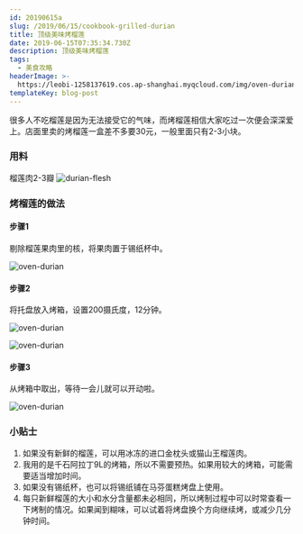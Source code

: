 ```yaml
---
id: 20190615a
slug: /2019/06/15/cookbook-grilled-durian
title: 顶级美味烤榴莲
date: 2019-06-15T07:35:34.730Z
description: 顶级美味烤榴莲
tags:
  - 美食攻略
headerImage: >-
  https://leobi-1258137619.cos.ap-shanghai.myqcloud.com/img/oven-durian/header-oven-durian-large.jpg
templateKey: blog-post
---
```

很多人不吃榴莲是因为无法接受它的气味，而烤榴莲相信大家吃过一次便会深深爱上。店面里卖的烤榴莲一盒差不多要30元，一般里面只有2-3小块。


### 用料

榴莲肉2-3瓣
![durian-flesh](https://leobi-1258137619.cos.ap-shanghai.myqcloud.com/img/oven-durian/oven-durian-durian-flesh.jpg)


### 烤榴莲的做法

#### 步骤1

剔除榴莲果肉里的核，将果肉置于锡纸杯中。

![oven-durian](https://leobi-1258137619.cos.ap-shanghai.myqcloud.com/img/oven-durian/oven-durian-step-01.jpg)


#### 步骤2

将托盘放入烤箱，设置200摄氏度，12分钟。

![oven-durian](https://leobi-1258137619.cos.ap-shanghai.myqcloud.com/img/oven-durian/oven-durian-step-02.jpg)

![oven-durian](https://leobi-1258137619.cos.ap-shanghai.myqcloud.com/img/oven-durian/oven-durian-step-03.jpg)

#### 步骤3

从烤箱中取出，等待一会儿就可以开动啦。

![oven-durian](https://leobi-1258137619.cos.ap-shanghai.myqcloud.com/img/oven-durian/oven-durian-step-04.jpg)

### 小贴士
1. 如果没有新鲜的榴莲，可以用冰冻的进口金枕头或猫山王榴莲肉。
2. 我用的是千石阿拉丁9L的烤箱，所以不需要预热。如果用较大的烤箱，可能需要适当增加时间。
3. 如果没有锡纸杯，也可以将锡纸铺在马芬蛋糕烤盘上使用。
4. 每只新鲜榴莲的大小和水分含量都未必相同，所以烤制过程中可以时常查看一下烤制的情况。如果闻到糊味，可以试着将烤盘换个方向继续烤，或减少几分钟时间。
